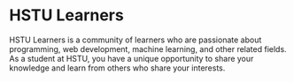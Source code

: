 # HSTU Learners

HSTU Learners is a community of learners who are passionate about programming, web development, machine learning, and other related fields. As a student at HSTU, you have a unique opportunity to share your knowledge and learn from others who share your interests.

